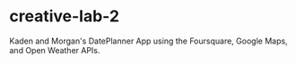 # creative-lab-2
Kaden and Morgan's DatePlanner App using the Foursquare, Google Maps, and Open Weather APIs.
